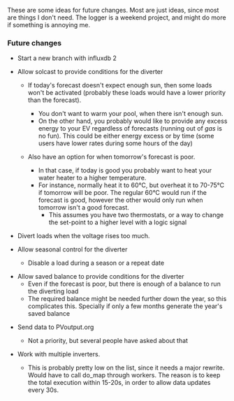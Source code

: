 These are some ideas for future changes. Most are just ideas, since most are things I don't need. The logger is a weekend project, and might do more if something is annoying me.

### **Future changes** ###

- Start a new branch with influxdb 2

+ Allow solcast to provide conditions for the diverter
	+ If today's forecast doesn't expect enough sun, then some loads won't be activated (probably these loads would have a lower priority than the forecast).
		- You don't want to warm your pool, when there isn't enough sun.
		- On the other hand, you probably would like to provide any excess energy to your EV regardless of forecasts (running out of _gas_ is no fun). This could be either energy excess or by time (some users have lower rates during some hours of the day)
		
	+ Also have an option for when tomorrow's forecast is poor.
		- In that case, if today is good you probably want to heat your water heater to a higher temperature.
		- For instance, normally heat it to 60°C, but overheat it to 70-75°C if tomorrow will be poor. The regular 60°C would run if the forecast is good, however the other would only run when tomorrow isn't a good forecast.
			- This assumes you have two thermostats, or a way to change the set-point to a higher level with a logic signal
			
- Divert loads when the voltage rises too much. 

- Allow seasonal control for the diverter
	- Disable a load during a season or a repeat date
			
+ Allow saved balance to provide conditions for the diverter
	+ Even if the forecast is poor, but there is enough of a balance to run the diverting load
	+ The required balance might be needed further down the year, so this complicates this. Specially if only a few months generate the year's saved balance

* Send data to PVoutput.org
	- Not a priority, but several people have asked about that

* Work with multiple inverters.
	- This is probably pretty low on the list, since it needs a major rewrite. Would have to call do_map through workers. The reason is to keep the total execution within 15-20s, in order to allow data updates every 30s.
